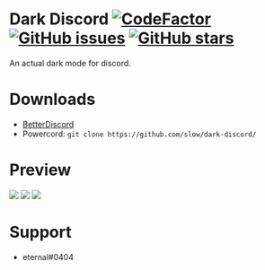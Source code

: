 # Dark Discord [![CodeFactor](https://www.codefactor.io/repository/github/slow/dark-discord/badge)](https://www.codefactor.io/repository/github/slow/dark-discord) [![GitHub issues](https://img.shields.io/github/issues/slow/dark-discord?style=flat)](https://github.com/slow/dark-discord/issues) [![GitHub stars](https://img.shields.io/github/stars/slow/dark-discord?style=flat)](https://github.com/slow/dark-discord/stargazers)
An actual dark mode for discord.

# Downloads
- [BetterDiscord](https://betterdiscord.net/ghdl?id=3420)
- Powercord: `git clone https://github.com/slow/dark-discord/`

# Preview
<img src="https://media.wtf/54444666"/>
<img src="https://media.wtf/20130134"/>
<img src="https://media.wtf/46289749"/>

# Support 
- eternal#0404
